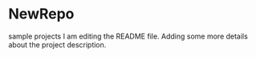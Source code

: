 # NewRepo
sample projects
I am editing the README file. Adding some more details about the project description.
